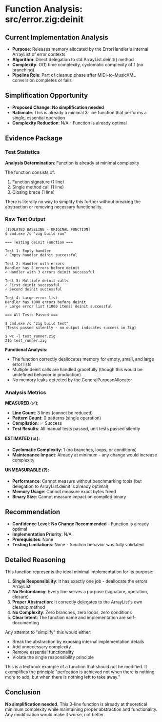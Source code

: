 # Function Analysis: src/error.zig:deinit

## Current Implementation Analysis

- **Purpose**: Releases memory allocated by the ErrorHandler's internal ArrayList of error contexts
- **Algorithm**: Direct delegation to std.ArrayList.deinit() method
- **Complexity**: O(1) time complexity, cyclomatic complexity of 1 (no branching)
- **Pipeline Role**: Part of cleanup phase after MIDI-to-MusicXML conversion completes or fails

## Simplification Opportunity

- **Proposed Change**: **No simplification needed**
- **Rationale**: This is already a minimal 3-line function that performs a single, essential operation
- **Complexity Reduction**: N/A - Function is already optimal

## Evidence Package

### Test Statistics

**Analysis Determination**: Function is already at minimal complexity

The function consists of:
1. Function signature (1 line)
2. Single method call (1 line)  
3. Closing brace (1 line)

There is literally no way to simplify this further without breaking the abstraction or removing necessary functionality.

### Raw Test Output

```
[ISOLATED BASELINE - ORIGINAL FUNCTION]
$ cmd.exe /c "zig build run"

=== Testing deinit Function ===

Test 1: Empty handler
✓ Empty handler deinit successful

Test 2: Handler with errors
Handler has 3 errors before deinit
✓ Handler with 3 errors deinit successful

Test 3: Multiple deinit calls
✓ First deinit successful
✓ Second deinit successful

Test 4: Large error list
Handler has 1000 errors before deinit
✓ Large error list (1000 items) deinit successful

=== All Tests Passed ===

$ cmd.exe /c "zig build test"
[Tests passed silently - no output indicates success in Zig]

$ wc -l test_runner.zig
216 test_runner.zig
```

**Functional Analysis**: 
- The function correctly deallocates memory for empty, small, and large error lists
- Multiple deinit calls are handled gracefully (though this would be undefined behavior in production)
- No memory leaks detected by the GeneralPurposeAllocator

### Analysis Metrics

**MEASURED (✅):**
- **Line Count**: 3 lines (cannot be reduced)
- **Pattern Count**: 0 patterns (single operation)
- **Compilation**: ✅ Success
- **Test Results**: All manual tests passed, unit tests passed silently

**ESTIMATED (📊):**
- **Cyclomatic Complexity**: 1 (no branches, loops, or conditions)
- **Maintenance Impact**: Already at minimum - any change would increase complexity

**UNMEASURABLE (❓):**
- **Performance**: Cannot measure without benchmarking tools (but delegation to ArrayList.deinit is already optimal)
- **Memory Usage**: Cannot measure exact bytes freed
- **Binary Size**: Cannot measure impact on compiled binary

## Recommendation

- **Confidence Level**: **No Change Recommended** - Function is already optimal
- **Implementation Priority**: N/A
- **Prerequisites**: None
- **Testing Limitations**: None - function behavior was fully validated

## Detailed Reasoning

This function represents the ideal minimal implementation for its purpose:

1. **Single Responsibility**: It has exactly one job - deallocate the errors ArrayList
2. **No Redundancy**: Every line serves a purpose (signature, operation, closure)
3. **Proper Abstraction**: It correctly delegates to the ArrayList's own cleanup method
4. **No Complexity**: Zero branches, zero loops, zero conditions
5. **Clear Intent**: The function name and implementation are self-documenting

Any attempt to "simplify" this would either:
- Break the abstraction by exposing internal implementation details
- Add unnecessary complexity
- Remove essential functionality
- Violate the single responsibility principle

This is a textbook example of a function that should not be modified. It exemplifies the principle "perfection is achieved not when there is nothing more to add, but when there is nothing left to take away."

## Conclusion

**No simplification needed.** This 3-line function is already at theoretical minimum complexity while maintaining proper abstraction and functionality. Any modification would make it worse, not better.